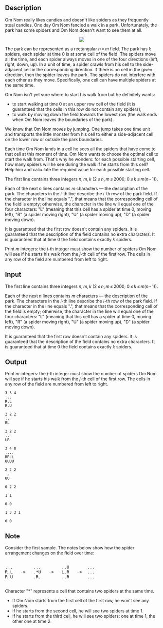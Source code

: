 ## Description

<div><p>Om Nom really likes candies and doesn't like spiders as they frequently steal candies. One day Om Nom fancied a walk in a park. Unfortunately, the park has some spiders and Om Nom doesn't want to see them at all.</p><center> <img class="tex-graphics" src="file://wUUPySz9.png" style="max-width: 100.0%;max-height: 100.0%;"> </center><p>The park can be represented as a rectangular <span class="tex-span"><i>n</i> × <i>m</i></span> field. The park has <span class="tex-span"><i>k</i></span> spiders, each spider at time 0 is at some cell of the field. The spiders move all the time, and each spider always moves in one of the four directions (left, right, down, up). In a unit of time, a spider crawls from his cell to the side-adjacent cell in the corresponding direction. If there is no cell in the given direction, then the spider leaves the park. The spiders do not interfere with each other as they move. Specifically, one cell can have multiple spiders at the same time.</p><p>Om Nom isn't yet sure where to start his walk from but he definitely wants:</p><ul> <li> to start walking at time 0 at an upper row cell of the field (it is guaranteed that the cells in this row do not contain any spiders); </li><li> to walk by moving down the field towards the lowest row (the walk ends when Om Nom leaves the boundaries of the park). </li></ul><p>We know that Om Nom moves by jumping. One jump takes one time unit and transports the little monster from his cell to either a side-adjacent cell on the lower row or outside the park boundaries.</p><p>Each time Om Nom lands in a cell he sees all the spiders that have come to that cell at this moment of time. Om Nom wants to choose the optimal cell to start the walk from. That's why he wonders: for each possible starting cell, how many spiders will he see during the walk if he starts from this cell? Help him and calculate the required value for each possible starting cell.</p></div><div class="input-specification"><p>The first line contains three integers <span class="tex-span"><i>n</i>, <i>m</i>, <i>k</i></span> <span class="tex-span">(2 ≤ <i>n</i>, <i>m</i> ≤ 2000;&nbsp;0 ≤ <i>k</i> ≤ <i>m</i>(<i>n</i> - 1))</span>. </p><p>Each of the next <span class="tex-span"><i>n</i></span> lines contains <span class="tex-span"><i>m</i></span> characters — the description of the park. The characters in the <span class="tex-span"><i>i</i></span>-th line describe the <span class="tex-span"><i>i</i></span>-th row of the park field. If the character in the line equals "<span class="tex-font-style-tt">.</span>", that means that the corresponding cell of the field is empty; otherwise, the character in the line will equal one of the four characters: "<span class="tex-font-style-tt">L</span>" (meaning that this cell has a spider at time 0, moving left), "<span class="tex-font-style-tt">R</span>" (a spider moving right), "<span class="tex-font-style-tt">U</span>" (a spider moving up), "<span class="tex-font-style-tt">D</span>" (a spider moving down). </p><p>It is guaranteed that the first row doesn't contain any spiders. It is guaranteed that the description of the field contains no extra characters. It is guaranteed that at time 0 the field contains exactly <span class="tex-span"><i>k</i></span> spiders.</p></div><div class="output-specification"><p>Print <span class="tex-span"><i>m</i></span> integers: the <span class="tex-span"><i>j</i></span>-th integer must show the number of spiders Om Nom will see if he starts his walk from the <span class="tex-span"><i>j</i></span>-th cell of the first row. The cells in any row of the field are numbered from left to right.</p></div>

## Input

<p>The first line contains three integers <span class="tex-span"><i>n</i>, <i>m</i>, <i>k</i></span> <span class="tex-span">(2 ≤ <i>n</i>, <i>m</i> ≤ 2000;&nbsp;0 ≤ <i>k</i> ≤ <i>m</i>(<i>n</i> - 1))</span>. </p><p>Each of the next <span class="tex-span"><i>n</i></span> lines contains <span class="tex-span"><i>m</i></span> characters — the description of the park. The characters in the <span class="tex-span"><i>i</i></span>-th line describe the <span class="tex-span"><i>i</i></span>-th row of the park field. If the character in the line equals "<span class="tex-font-style-tt">.</span>", that means that the corresponding cell of the field is empty; otherwise, the character in the line will equal one of the four characters: "<span class="tex-font-style-tt">L</span>" (meaning that this cell has a spider at time 0, moving left), "<span class="tex-font-style-tt">R</span>" (a spider moving right), "<span class="tex-font-style-tt">U</span>" (a spider moving up), "<span class="tex-font-style-tt">D</span>" (a spider moving down). </p><p>It is guaranteed that the first row doesn't contain any spiders. It is guaranteed that the description of the field contains no extra characters. It is guaranteed that at time 0 the field contains exactly <span class="tex-span"><i>k</i></span> spiders.</p>

## Output

<p>Print <span class="tex-span"><i>m</i></span> integers: the <span class="tex-span"><i>j</i></span>-th integer must show the number of spiders Om Nom will see if he starts his walk from the <span class="tex-span"><i>j</i></span>-th cell of the first row. The cells in any row of the field are numbered from left to right.</p>





```input1
3 3 4
...
R.L
R.U

```




```input2
2 2 2
..
RL

```




```input3
2 2 2
..
LR

```




```input4
3 4 8
....
RRLL
UUUU

```




```input5
2 2 2
..
UU

```




```output1
0 2 2
```




```output2
1 1
```




```output3
0 0
```




```output4
1 3 3 1
```




```output5
0 0
```



## Note

<p>Consider the first sample. The notes below show how the spider arrangement changes on the field over time:</p><pre class="verbatim"><br>...        ...        ..U       ...<br>R.L   -&gt;   .*U   -&gt;   L.R   -&gt;  ...<br>R.U        .R.        ..R       ...<br><br></pre><p>Character "<span class="tex-font-style-tt">*</span>" represents a cell that contains two spiders at the same time.</p><ul> <li> If Om Nom starts from the first cell of the first row, he won't see any spiders. </li><li> If he starts from the second cell, he will see two spiders at time 1. </li><li> If he starts from the third cell, he will see two spiders: one at time 1, the other one at time 2. </li></ul>
